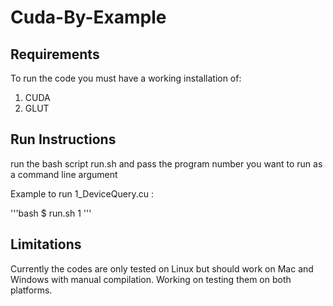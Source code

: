 # Cuda-By-Example

## Requirements
To run the code you must have a working installation of:

1. CUDA
1. GLUT

## Run Instructions

run the bash script run.sh and pass the program number you want to run as a command line argument

Example to run 1_DeviceQuery.cu :

'''bash
$ run.sh 1
'''

## Limitations

Currently the codes are only tested on Linux but should work on Mac and Windows with manual compilation. Working on testing them on both platforms.